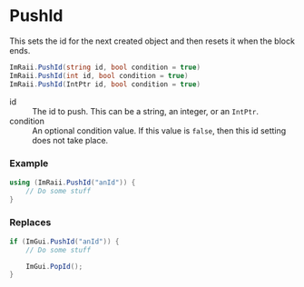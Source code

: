 # PushId

This sets the id for the next created object and then resets it when the block
ends.

```csharp
ImRaii.PushId(string id, bool condition = true)
ImRaii.PushId(int id, bool condition = true)
ImRaii.PushId(IntPtr id, bool condition = true)
```

<dl>
    <dt>id</dt>
    <dd>The id to push. This can be a string, an integer, or an <code>IntPtr</code>.</dd>
    <dt>condition</dt>
    <dd>An optional condition value. If this value is <code>false</code>, then
    this id setting does not take place.</dd>
</dl>

### Example

```csharp
using (ImRaii.PushId("anId")) {
    // Do some stuff
}
```

### Replaces

```csharp
if (ImGui.PushId("anId")) {
    // Do some stuff

    ImGui.PopId();
}
```
